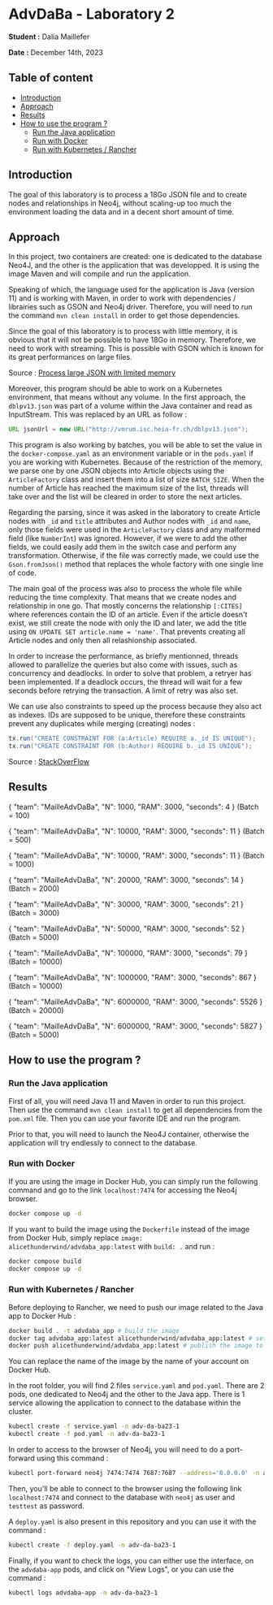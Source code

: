 # AdvDaBa - Laboratory 2

**Student :** Dalia Maillefer

**Date :** December 14th, 2023

## Table of content

* [Introduction](#introduction)
* [Approach](#approach)
* [Results](#results)
* [How to use the program ?](#how-to-use-the-program-)
    + [Run the Java application](#run-the-java-application)
    + [Run with Docker](#run-with-docker)
    + [Run with Kubernetes / Rancher](#run-with-kubernetes-rancher)

## Introduction

The goal of this laboratory is to process a 18Go JSON file and to create nodes and relationships in Neo4j, without scaling-up too much the environment loading the data and in a decent short amount of time.

## Approach

In this project, two containers are created: one is dedicated to the database Neo4J, and the other is the application that was developped. It is using the image Maven and will compile and run the application.

Speaking of which, the language used for the application is Java (version 11) and is working with Maven, in order to work with dependencies / librairies such as GSON and Neo4j driver. Therefore, you will need to run the command `mvn clean install` in order to get those dependencies.

Since the goal of this laboratory is to process with little memory, it is obvious that it will not be possible to have 18Go in memory. Therefore, we need to work with streaming. This is possible with GSON which is known for its great performances on large files.

Source : [Process large JSON with limited memory](https://dev.to/franzwong/process-large-json-with-limited-memory-12kb)

Moreover, this program should be able to work on a Kubernetes environment, that means without any volume. In the first approach, the `dblpv13.json` was part of a volume within the Java container and read as InputStream. This was replaced by an URL as follow :

```java
URL jsonUrl = new URL("http://vmrum.isc.heia-fr.ch/dblpv13.json");
```

This program is also working by batches, you will be able to set the value in the `docker-compose.yaml` as an environment variable or in the `pods.yaml` if you are working with Kubernetes. Because of the restriction of the memory, we parse one by one JSON objects into Article objects using the `ArticleFactory` class and insert them into a list of size `BATCH_SIZE`. When the number of Article has reached the maximum size of the list, threads will take over and the list will be cleared in order to store the next articles.

Regarding the parsing, since it was asked in the laboratory to create Article nodes with `_id` and `title` attributes and Author nodes with `_id` and `name`, only those fields were used in the `ArticleFactory` class and any malformed field (like `NumberInt`) was ignored. However, if we were to add the other fields, we could easily add them in the switch case and perform any transformation. Otherwise, if the file was correctly made, we could use the `Gson.fromJson()` method that replaces the whole factory with one single line of code.

The main goal of the process was also to process the whole file while reducing the time complexity. That means that we create nodes and relationship in one go. That mostly concerns the relationship `[:CITES]` where references contain the ID of an article. Even if the article doesn't exist, we still create the node with only the ID and later, we add the title using `ON UPDATE SET article.name = 'name'`. That prevents creating all Article nodes and only then all relashionship associated.

In order to increase the performance, as briefly mentionned, threads allowed to parallelize the queries but also come with issues, such as concurrency and deadlocks. In order to solve that problem, a retryer has been implemented. If a deadlock occurs, the thread will wait for a few seconds before retrying the transaction. A limit of retry was also set.

We can use also constraints to speed up the process because they also act as indexes. IDs are supposed to be unique, therefore these constraints prevent any duplicates while merging (creating) nodes :

```java
tx.run("CREATE CONSTRAINT FOR (a:Article) REQUIRE a._id IS UNIQUE");
tx.run("CREATE CONSTRAINT FOR (b:Author) REQUIRE b._id IS UNIQUE");
```

Source : [StackOverFlow](https://stackoverflow.com/questions/29657461/big-data-import-into-neo4j)


## Results

{ "team": "MailleAdvDaBa", "N": 1000, "RAM": 3000, "seconds": 4 } (Batch = 100)

{ "team": "MailleAdvDaBa", "N": 10000, "RAM": 3000, "seconds": 11 } (Batch = 500)

{ "team": "MailleAdvDaBa", "N": 10000, "RAM": 3000, "seconds": 11 } (Batch = 1000)

{ "team": "MailleAdvDaBa", "N": 20000, "RAM": 3000, "seconds": 14 } (Batch = 2000)

{ "team": "MailleAdvDaBa", "N": 30000, "RAM": 3000, "seconds": 21 } (Batch = 3000)

{ "team": "MailleAdvDaBa", "N": 50000, "RAM": 3000, "seconds": 52 } (Batch = 5000)

{ "team": "MailleAdvDaBa", "N": 100000, "RAM": 3000, "seconds": 79 } (Batch = 10000)

{ "team": "MailleAdvDaBa", "N": 1000000, "RAM": 3000, "seconds": 867 } (Batch = 10000)

{ "team": "MailleAdvDaBa", "N": 6000000, "RAM": 3000, "seconds": 5526 } (Batch = 20000)

{ "team": "MailleAdvDaBa", "N": 6000000, "RAM": 3000, "seconds": 5827 } (Batch = 5000)

## How to use the program ?

### Run the Java application

First of all, you will need Java 11 and Maven in order to run this project. Then use the command `mvn clean install` to get all dependencies from the `pom.xml` file. Then you can use your favorite IDE and run the program.

Prior to that, you will need to launch the Neo4J container, otherwise the application will try endlessly to connect to the database.

### Run with Docker

If you are using the image in Docker Hub, you can simply run the following command and go to the link `localhost:7474` for accessing the Neo4j browser.

```bash
docker compose up -d
```

If you want to build the image using the `Dockerfile` instead of the image from Docker Hub, simply replace `image: alicethunderwind/advdaba_app:latest` with `build: .` and run :

```bash
docker compose build
docker compose up -d
```

### Run with Kubernetes / Rancher

Before deploying to Rancher, we need to push our image related to the Java app to Docker Hub :

```bash
docker build . -t advdaba_app # build the image
docker tag advdaba_app:latest alicethunderwind/advdaba_app:latest # set a tag to the image
docker push alicethunderwind/advdaba_app:latest # publish the image to Docker Hub
```

You can replace the name of the image by the name of your account on Docker Hub.

In the root folder, you will find 2 files `service.yaml` and `pod.yaml`. There are 2 pods, one dedicated to Neo4j and the other to the Java app. There is 1 service allowing the application to connect to the database within the cluster.

```bash
kubectl create -f service.yaml -n adv-da-ba23-1
kubectl create -f pod.yaml -n adv-da-ba23-1
```

In order to access to the browser of Neo4j, you will need to do a port-forward using this command :

```bash
kubectl port-forward neo4j 7474:7474 7687:7687 --address='0.0.0.0' -n adv-da-ba23-1
```

Then, you'll be able to connect to the browser using the following link `localhost:7474` and connect to the database with `neo4j` as user and `testtest` as password.

A `deploy.yaml` is also present in this repository and you can use it with the command :

```bash
kubectl create -f deploy.yaml -n adv-da-ba23-1
```

Finally, if you want to check the logs, you can either use the interface, on the `advdaba-app` pods, and click on "View Logs", or you can use the command :

```bash
kubectl logs advdaba-app -n adv-da-ba23-1
```

